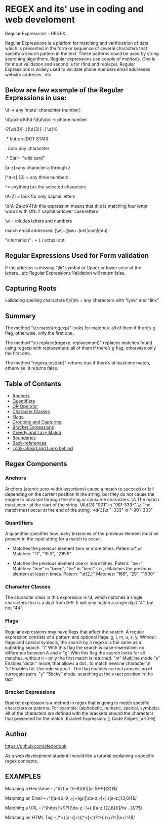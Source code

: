# REGEX and its' use in coding and web develoment
Regular Expressions - REGEX

Regular Expressions is a platfom for matching and verificatrion of data which is presented in the form or sequence of several characters that specify a search pattern in the text.
These patterns could be used by string searching algorithms. Regular expressions use couple of methods. One is for input validation and second is for (find and replace).
Regular Expressions is widely used to validate phone numbers email addresses website addreses...etc

## Below are few example of the Regular Expressions in use:

\d -> any 'meta' charachter (number)

\d\d\d-\d\d\d-\d\d\d\d -> phone number

(?)\d{3}[-.)]\d{3}[-.] \d{4}

.* button (DOT STAR)

. Dot= any charachter

.* Star= "wild card"
 
[a-z]=any character a through z

[^a-z] {3} = any three numbers 

^= anything but the selected characters

[A-Z] = look for only capital letters

\b[A-Za-z]{4}\b this expression means that this is matching four letter words with ONLY capital or lower case letters

\w = inludes letters and numbers

match email addresses:
[\w]+@\w+\.(net|com|edu)

"alternation" \. = (.) actual dot

## Regular Expressions Used for Form validation
If the address is missing "@" symbol or Upper or lower case of the letters...etc Regular Expressions Validation will return false.

## Capturing Roots
validating speliing characters
l[yi]nk = any characters with "lynk" and "link"

## Summary

The method "str.match(regexp)" looks for matches: all of them if there’s g flag, otherwise, only the first one.

The method "str.replace(regexp, replacement)" replaces matches found using regexp with replacement: all of them if there’s g flag, otherwise only the first one.

The method "regexp.test(str)" returns true if there’s at least one match, otherwise, it returns false.
## Table of Contents

- [Anchors](#anchors)
- [Quantifiers](#quantifiers)
- [OR Operator](#or-operator)
- [Character Classes](#character-classes)
- [Flags](#flags)
- [Grouping and Capturing](#grouping-and-capturing)
- [Bracket Expressions](#bracket-expressions)
- [Greedy and Lazy Match](#greedy-and-lazy-match)
- [Boundaries](#boundaries)
- [Back-references](#back-references)
- [Look-ahead and Look-behind](#look-ahead-and-look-behind)

## Regex Components
### Anchors
Anchors (atomic zero-width assertions) cause a match to succeed or fail depending on the current position in the string, but they do not cause the engine to advance through the string or consume characters. 
\A	The match must occur at the start of the string.	\A\d{3}	  "901" in "901-333-"
\z	The match must occur at the end of the string.	-\d{3}\z	  "-333" in "-901-333"
### Quantifiers
A quantifier specifies how many instances of the previous element must be present in the input string for a match to occur.
*	Matches the previous element zero or more times.	Patern:\d*\.\d	   Matches: ".0", "19.9", "219.9"
+	Matches the previous element one or more times.	Patern: "be+"	  Matches: "bee" in "been", "be" in "bent"
{ n ,}	Matches the previous element at least n times.	Patern: "\d{2,}"	Matches: "166", "29", "1930"

### Character Classes
The character class in this expression is \d, which matches a single characters that is a digit from 0-9. It will only match a single digit "4", but not "44".
### Flags
Regular expressions may have flags that affect the search.
A regular expression consists of a pattern and optional flags: g, i, m, u, s, y.
Without flags and special symbols, the search by a regexp is the same as a substring search.
"i" With this flag the search is case-insensitive: no difference between A and a
"g" With this flag the search looks for all matches, without it – only the first match is returned.
"m" Multiline mode
"s" Enables “dotall” mode, that allows a dot . to match newline character \n
"u"Enables full Unicode support. The flag enables correct processing of surrogate pairs. 
"y" “Sticky” mode: searching at the exact position in the text

### Bracket Expressions
Bracket expression is a method in regex that is going to match specific characters or paterns. For example: (alphabetic, numeric, special, symbols). All of the characters are defined with the brackets around the characters that presented for the match.
Bracket Expression: []
Code Snipet: [a-l0-9]


## Author

https://github.com/afedoriouk

As a web development student I would like a tutorial explaining a specific regex concepts. 

## EXAMPLES
Matching a Hex Value – /^#?([a-f0-9]{6}|[a-f0-9]{3})$/

Matching an Email – /^([a-z0-9_\.-]+)@([\da-z\.-]+)\.([a-z\.]{2,6})$/

Matching a URL – /^(https?:\/\/)?([\da-z\.-]+)\.([a-z\.]{2,6})([\/\w \.-]*)*\/?$/

Matching an HTML Tag – /^<([a-z]+)([^<]+)*(?:>(.*)<\/\1>|\s+\/>)$/
